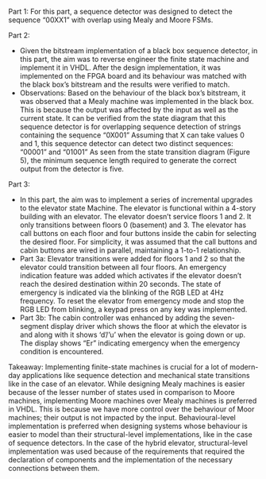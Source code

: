 Part 1: 
For this part, a sequence detector was designed to detect the sequence “00XX1” with overlap using Mealy and Moore FSMs. 

Part 2: 
- Given the bitstream implementation of a black box sequence detector, in this part, the aim was to reverse engineer the finite state machine and implement it in VHDL. After the design implementation, it was implemented on the FPGA board and its behaviour was matched with the black box’s bitstream and the results were verified to match. 
- Observations:
Based on the behaviour of the black box’s bitstream, it was observed that a Mealy machine was implemented in the black box. This is because the output was affected by the input as well as the current state. 
It can be verified from the state diagram that this sequence detector is for overlapping sequence detection of strings containing the sequence “0X001” 
Assuming that X can take values 0 and 1, this sequence detector can detect two distinct sequences: “00001” and “01001”
As seen from the state transition diagram (Figure 5), the minimum sequence length required to generate the correct output from the detector is five.

Part 3: 
- In this part, the aim was to implement a series of incremental upgrades to the elevator state Machine. The elevator is functional within a 4-story building with an elevator.
The elevator doesn’t service floors 1 and 2. It only transitions between floors 0 (basement) and 3. The elevator has call buttons on each floor and four buttons inside the cabin for selecting the desired floor. For simplicity, it was assumed that the call buttons and cabin buttons are wired in parallel, maintaining a 1-to-1 relationship.
- Part 3a:
Elevator transitions were added for floors 1 and 2 so that the elevator could transition between all four floors.
An emergency indication feature was added which activates if the elevator doesn’t reach the desired destination within 20 seconds. The state of emergency is indicated via the blinking of the RGB LED at 4Hz frequency. To reset the elevator from emergency mode and stop the RGB LED from blinking, a keypad press on any key was implemented.
- Part 3b: 
The cabin controller was enhanced by adding the seven-segment display driver which shows the floor at which the elevator is and along with it shows ‘d’/’u’ when the elevator is going down or up. The display shows “Er” indicating emergency when the emergency condition is encountered.

Takeaway:
Implementing finite-state machines is crucial for a lot of modern-day applications like sequence detection and mechanical state transitions like in the case of an elevator. While designing Mealy machines is easier because of the lesser number of states used in comparison to Moore machines, implementing Moore machines over Mealy machines is preferred in VHDL. This is because we have more control over the behaviour of Moor machines; their output is not impacted by the input. Behavioural-level implementation is preferred when designing systems whose behaviour is easier to model than their structural-level implementations, like in the case of sequence detectors. In the case of the hybrid elevator, structural-level implementation was used because of the requirements that required the declaration of components and the implementation of the necessary connections between them. 
